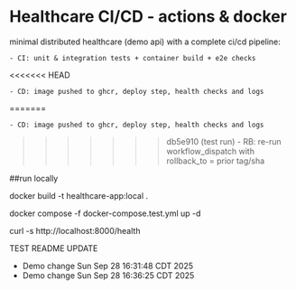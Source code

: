 # Healthcare CI/CD - actions & docker

minimal distributed healthcare (demo api) with a complete ci/cd pipeline:

    - CI: unit & integration tests + container build + e2e checks
<<<<<<< HEAD
    
    - CD: image pushed to ghcr, deploy step, health checks and logs
    
=======

    - CD: image pushed to ghcr, deploy step, health checks and logs

>>>>>>> db5e910 (test run)
    - RB: re-run workflow_dispatch with rollback_to = prior tag/sha

##run locally

docker build -t healthcare-app:local .

docker compose -f docker-compose.test.yml up -d

curl -s http://localhost:8000/health

TEST README UPDATE
- Demo change Sun Sep 28 16:31:48 CDT 2025
- Demo change Sun Sep 28 16:36:25 CDT 2025
